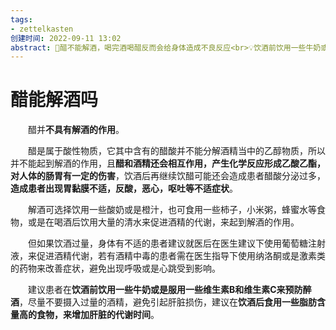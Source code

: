 ```yaml
---
tags: 
- zettelkasten 
创建时间: 2022-09-11 13:02
abstract: 📌醋不能解酒，喝完酒喝醋反而会给身体造成不良反应<br>💡饮酒前饮用一些牛奶或是服用一些维生素B和维生素C来预防醉酒<br>💡饮酒后食用一些脂肪含量高的食物，来增加肝脏的代谢时间
---
```


# 醋能解酒吗

‌‌‌　　醋并**不具有解酒的作用**。

‌‌‌　　醋是属于酸性物质，它其中含有的醋酸并不能分解酒精当中的乙醇物质，所以并不能起到解酒的作用，且**醋和酒精还会相互作用，产生化学反应形成乙酸乙酯，对人体的肠胃有一定的伤害**，饮酒后再继续饮醋可能还会造成患者醋酸分泌过多，**造成患者出现胃黏膜不适，反酸，恶心，呕吐等不适症状**。

‌‌‌　　解酒可选择饮用一些酸奶或是橙汁，也可食用一些柿子，小米粥，蜂蜜水等食物，或是在喝酒后饮用大量的清水来促进酒精的代谢，来起到解酒的作用。

‌‌‌　　但如果饮酒过量，身体有不适的患者建议就医后在医生建议下使用葡萄糖注射液，来促进酒精代谢，若有酒精中毒的患者需在医生指导下使用纳洛酮或是激素类的药物来改善症状，避免出现呼吸或是心跳受到影响。

‌‌‌　　建议患者在**饮酒前饮用一些牛奶或是服用一些维生素B和维生素C来预防醉酒**，尽量不要摄入过量的酒精，避免引起肝脏损伤，建议在**饮酒后食用一些脂肪含量高的食物，来增加肝脏的代谢时间**。